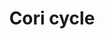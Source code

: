---
annotations:
- id: PW:0000033
  parent: classic metabolic pathway
  type: Pathway Ontology
  value: energy metabolic pathway
authors:
- Ersaxton
- AlexanderPico
- MaintBot
- Khanspers
- Mkutmon
- MartijnVanIersel
- Egonw
- Zari
- DeSl
- Eweitz
citedin:
- link: PMC9114474
  title: Low Cancer Incidence in Naked Mole-Rats May Be Related to Their Inability
    to Express the Warburg Effect (2022)
- link: PMC8751594
  title: DNA methylation of ARHGAP30 is negatively associated with ARHGAP30 expression
    in lung adenocarcinoma, which reduces tumor immunity and is detrimental to patient
    survival (2021)
description: 'The Cori cycle (also known as the Lactic acid cycle), named after its
  discoverers, Carl Ferdinand Cori and Gerty Cori, refers to the metabolic pathway
  in which lactate produced by anaerobic glycolysis in the muscles moves to the liver
  and is converted to glucose, which then returns to the muscles and is metabolized
  back to lactate.  Muscular activity requires ATP, which is provided by the breakdown
  of glycogen in the skeletal muscles. The breakdown of glycogen, a process known
  as glycogenolysis, releases glucose in the form of glucose-1-phosphate (G-1-P).
  The G-1-P is converted to G-6-P by the enzyme phosphoglucomutase. G-6-P is readily
  fed into glycolysis, (or can go into the pentose phosphate pathway if G-6-P concentration
  is high) a process that provides ATP to the muscle cells as an energy source. During
  muscular activity, the store of ATP needs to be constantly replenished. When the
  supply of oxygen is sufficient, this energy comes from feeding pyruvate, one product
  of glycolysis, into the Krebs cycle. When oxygen supply is insufficient, typically
  during intense muscular activity, energy must be released through anaerobic metabolism.
  Lactic acid fermentation converts pyruvate to lactate by lactate dehydrogenase.
  Most importantly, fermentation regenerates NAD+, maintaining the NAD+ concentration
  so that additional glycolysis reactions can occur. The fermentation step oxidizes
  the NADH produced by glycolysis back to NAD+, transferring two electrons from NADH
  to reduce pyruvate into lactate.  Instead of accumulating inside the muscle cells,
  lactate produced by anaerobic fermentation is taken up by the liver. This initiates
  the other half of the Cori cycle. In the liver, gluconeogenesis occurs. From an
  intuitive perspective, gluconeogenesis reverses both glycolysis and fermentation
  by converting lactate first into pyruvate, and finally back to glucose. The glucose
  is then supplied to the muscles through the bloodstream; it is ready to be fed into
  further glycolysis reactions. If muscle activity has stopped, the glucose is used
  to replenish the supplies of glycogen through glycogenesis. Overall, the glycolysis
  part of the cycle produces 2 ATP molecules at a cost of 6 ATP molecules consumed
  in the gluconeogenesis part. Each iteration of the cycle must be maintained by a
  net consumption of 4 ATP molecules. As a result, the cycle cannot be sustained indefinitely.
  The intensive consumption of ATP molecules indicates that the Cori cycle shifts
  the metabolic burden from the muscles to the liver. Source: [https://en.wikipedia.org/wiki/Cori_cycle
  Wikipedia]  Proteins on this pathway have targeted assays available via the [https://assays.cancer.gov/available_assays?wp_id=WP1946
  CPTAC Assay Portal]'
last-edited: 2021-10-07
ndex: 67b302d9-8b63-11eb-9e72-0ac135e8bacf
organisms:
- Homo sapiens
redirect_from:
- /index.php/Pathway:WP1946
- /instance/WP1946
- /instance/WP1946_rr122878
revision: r122878
schema-jsonld:
- '@context': https://schema.org/
  '@id': https://wikipathways.github.io/pathways/WP1946.html
  '@type': Dataset
  creator:
    '@type': Organization
    name: WikiPathways
  description: 'The Cori cycle (also known as the Lactic acid cycle), named after
    its discoverers, Carl Ferdinand Cori and Gerty Cori, refers to the metabolic pathway
    in which lactate produced by anaerobic glycolysis in the muscles moves to the
    liver and is converted to glucose, which then returns to the muscles and is metabolized
    back to lactate.  Muscular activity requires ATP, which is provided by the breakdown
    of glycogen in the skeletal muscles. The breakdown of glycogen, a process known
    as glycogenolysis, releases glucose in the form of glucose-1-phosphate (G-1-P).
    The G-1-P is converted to G-6-P by the enzyme phosphoglucomutase. G-6-P is readily
    fed into glycolysis, (or can go into the pentose phosphate pathway if G-6-P concentration
    is high) a process that provides ATP to the muscle cells as an energy source.
    During muscular activity, the store of ATP needs to be constantly replenished.
    When the supply of oxygen is sufficient, this energy comes from feeding pyruvate,
    one product of glycolysis, into the Krebs cycle. When oxygen supply is insufficient,
    typically during intense muscular activity, energy must be released through anaerobic
    metabolism. Lactic acid fermentation converts pyruvate to lactate by lactate dehydrogenase.
    Most importantly, fermentation regenerates NAD+, maintaining the NAD+ concentration
    so that additional glycolysis reactions can occur. The fermentation step oxidizes
    the NADH produced by glycolysis back to NAD+, transferring two electrons from
    NADH to reduce pyruvate into lactate.  Instead of accumulating inside the muscle
    cells, lactate produced by anaerobic fermentation is taken up by the liver. This
    initiates the other half of the Cori cycle. In the liver, gluconeogenesis occurs.
    From an intuitive perspective, gluconeogenesis reverses both glycolysis and fermentation
    by converting lactate first into pyruvate, and finally back to glucose. The glucose
    is then supplied to the muscles through the bloodstream; it is ready to be fed
    into further glycolysis reactions. If muscle activity has stopped, the glucose
    is used to replenish the supplies of glycogen through glycogenesis. Overall, the
    glycolysis part of the cycle produces 2 ATP molecules at a cost of 6 ATP molecules
    consumed in the gluconeogenesis part. Each iteration of the cycle must be maintained
    by a net consumption of 4 ATP molecules. As a result, the cycle cannot be sustained
    indefinitely. The intensive consumption of ATP molecules indicates that the Cori
    cycle shifts the metabolic burden from the muscles to the liver. Source: [https://en.wikipedia.org/wiki/Cori_cycle
    Wikipedia]  Proteins on this pathway have targeted assays available via the [https://assays.cancer.gov/available_assays?wp_id=WP1946
    CPTAC Assay Portal]'
  keywords:
  - 1,3-biphosphoglycerate
  - 2-phosphoglycerate(3-)
  - 3-Phosphoglycerate
  - '6-Phosphogluconolactone '
  - 6P Gluconate DH
  - 6P gluconate
  - ADP
  - ALDOA
  - ATP
  - Alanine
  - D-Fructose-6-phosphate
  - DHAP
  - Enolase
  - Epimerase
  - Fructose 1,6-bisphosphate
  - Fructose 6P
  - G3P
  - G6P
  - G6PD
  - GAPDH
  - GPI
  - GPT
  - Gluconolactonase
  - Glucose
  - Glycogen
  - H2O
  - Hexokinase
  - Insulin
  - Isomerase
  - LDHA
  - Lactate
  - NAD+
  - NADH
  - PFKP
  - PGAM1
  - PGK1
  - PGK2
  - Phosphoenol Pyruvate
  - Pyruvate
  - Pyruvate Kinase
  - Ribose
  - SLC2A1
  - SLC2A2
  - SLC2A4
  - Sedoheptulose
  - TALDO1
  - TPI1
  - Transketolase
  - Xylulose
  - erythroses
  - ribulose
  license: CC0
  name: Cori cycle
seo: CreativeWork
title: Cori cycle
wpid: WP1946
---